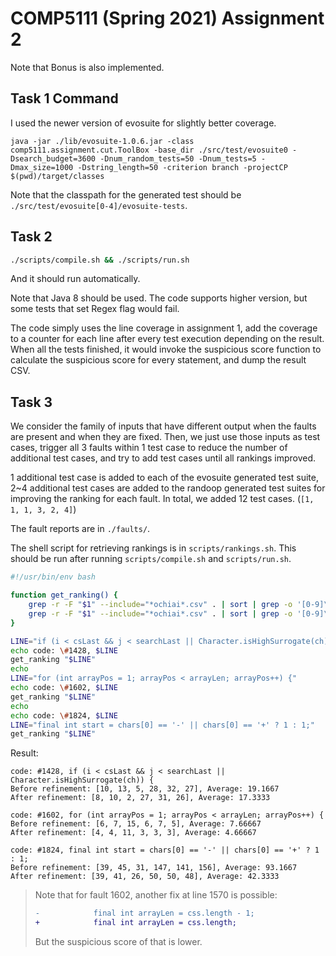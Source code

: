 # COMP5111 (Spring 2021) Assignment 2

Note that Bonus is also implemented.

## Task 1 Command
I used the newer version of evosuite for slightly better coverage.
```
java -jar ./lib/evosuite-1.0.6.jar -class comp5111.assignment.cut.ToolBox -base_dir ./src/test/evosuite0 -Dsearch_budget=3600 -Dnum_random_tests=50 -Dnum_tests=5 -Dmax_size=1000 -Dstring_length=50 -criterion branch -projectCP $(pwd)/target/classes
```

Note that the classpath for the generated test should be `./src/test/evosuite[0-4]/evosuite-tests`.

## Task 2
```sh
./scripts/compile.sh && ./scripts/run.sh
```
And it should run automatically.

Note that Java 8 should be used.
The code supports higher version, but some tests that set Regex flag would fail.

The code simply uses the line coverage in assignment 1, add the coverage to a
counter for each line after every test execution depending on the result.  When
all the tests finished, it would invoke the suspicious score function to
calculate the suspicious score for every statement, and dump the result CSV.

## Task 3

We consider the family of inputs that have different output when the faults are
present and when they are fixed.  Then, we just use those inputs as test cases,
trigger all 3 faults within 1 test case to reduce the number of additional test
cases, and try to add test cases until all rankings improved.

1 additional test case is added to each of the evosuite generated test suite,
2~4 additional test cases are added to the randoop generated test suites for
improving the ranking for each fault. In total, we added 12 test cases.
(`[1, 1, 1, 3, 2, 4]`)

The fault reports are in `./faults/`.

The shell script for retrieving rankings is in `scripts/rankings.sh`.
This should be run after running `scripts/compile.sh` and `scripts/run.sh`.
```bash
#!/usr/bin/env bash

function get_ranking() {
    grep -r -F "$1" --include="*ochiai*.csv" . | sort | grep -o '[0-9]\+$' | head -n 6 | awk '{ printf "%d, ", $0; sum += $0 } BEGIN { printf "Before refinement: ["} END { printf "\b\b], "; print "Average: " sum / NR }'
    grep -r -F "$1" --include="*ochiai*.csv" . | sort | grep -o '[0-9]\+$' | tail -n 6 | awk '{ printf "%d, ", $0; sum += $0 } BEGIN { printf "After refinement: ["} END { printf "\b\b], "; print "Average: " sum / NR }'
}

LINE="if (i < csLast && j < searchLast || Character.isHighSurrogate(ch)) {"
echo code: \#1428, $LINE
get_ranking "$LINE"
echo
LINE="for (int arrayPos = 1; arrayPos < arrayLen; arrayPos++) {"
echo code: \#1602, $LINE
get_ranking "$LINE"
echo
echo code: \#1824, $LINE
LINE="final int start = chars[0] == '-' || chars[0] == '+' ? 1 : 1;"
get_ranking "$LINE"
```

Result:
```
code: #1428, if (i < csLast && j < searchLast || Character.isHighSurrogate(ch)) {
Before refinement: [10, 13, 5, 28, 32, 27], Average: 19.1667
After refinement: [8, 10, 2, 27, 31, 26], Average: 17.3333

code: #1602, for (int arrayPos = 1; arrayPos < arrayLen; arrayPos++) {
Before refinement: [6, 7, 15, 6, 7, 5], Average: 7.66667
After refinement: [4, 4, 11, 3, 3, 3], Average: 4.66667

code: #1824, final int start = chars[0] == '-' || chars[0] == '+' ? 1 : 1;
Before refinement: [39, 45, 31, 147, 141, 156], Average: 93.1667
After refinement: [39, 41, 26, 50, 50, 48], Average: 42.3333
```

> Note that for fault 1602, another fix at line 1570 is possible:
> ```diff
> -            final int arrayLen = css.length - 1;
> +            final int arrayLen = css.length;
> ```
> But the suspicious score of that is lower.

